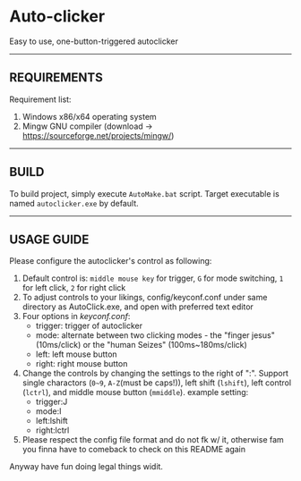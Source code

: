 # Auto-clicker

Easy to use, one-button-triggered autoclicker

---

## __REQUIREMENTS__

Requirement list:
1) Windows x86/x64 operating system
2) Mingw GNU compiler (download -> https://sourceforge.net/projects/mingw/)

---

## __BUILD__

To build project, simply execute `AutoMake.bat` script. Target executable is named `autoclicker.exe` by default.

---

## __USAGE GUIDE__

Please configure the autoclicker's control as following:

1) Default control is: `middle mouse key` for trigger, `G` for mode switching, `1` for left click, `2` for right click
2) To adjust controls to your likings, config/keyconf.conf under same directory as AutoClick.exe, and open with preferred text editor
3) Four options in _keyconf.conf_:
	- trigger: trigger of autoclicker
	- mode: alternate between two clicking modes - the "finger jesus" (10ms/click) or the "human Seizes" (100ms~180ms/click)
	- left: left mouse button
	- right: right mouse button
4) Change the controls by changing the settings to the right of ":". Support single charactors (`0~9`, `A-Z`(must be caps!)), left shift (`lshift`), left control (`lctrl`), and middle mouse button (`mmiddle`). example setting:
	- trigger:J
	- mode:I
	- left:lshift
	- right:lctrl
5) Please respect the config file format and do not fk w/ it, otherwise fam you finna have to comeback to check on this README again


Anyway have fun doing legal things widit.
